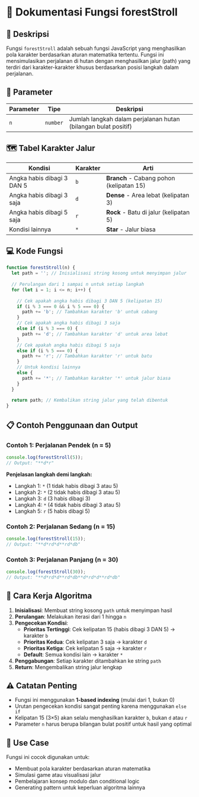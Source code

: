 # 🌲 Dokumentasi Fungsi forestStroll

## 📖 Deskripsi

Fungsi `forestStroll` adalah sebuah fungsi JavaScript yang menghasilkan pola karakter berdasarkan aturan matematika tertentu. Fungsi ini mensimulasikan perjalanan di hutan dengan menghasilkan jalur (path) yang terdiri dari karakter-karakter khusus berdasarkan posisi langkah dalam perjalanan.

## 🔧 Parameter

| Parameter | Tipe | Deskripsi |
|-----------|------|-----------|
| `n` | `number` | Jumlah langkah dalam perjalanan hutan (bilangan bulat positif) |

## 🗺️ Tabel Karakter Jalur

| Kondisi | Karakter | Arti |
|---------|----------|------|
| Angka habis dibagi 3 DAN 5 | `b` | **Branch** - Cabang pohon (kelipatan 15) |
| Angka habis dibagi 3 saja | `d` | **Dense** - Area lebat (kelipatan 3) |
| Angka habis dibagi 5 saja | `r` | **Rock** - Batu di jalur (kelipatan 5) |
| Kondisi lainnya | `*` | **Star** - Jalur biasa |

## 💻 Kode Fungsi

```javascript
function forestStroll(n) {
  let path = ''; // Inisialisasi string kosong untuk menyimpan jalur
  
  // Perulangan dari 1 sampai n untuk setiap langkah
  for (let i = 1; i <= n; i++) {
    
    // Cek apakah angka habis dibagi 3 DAN 5 (kelipatan 15)
    if (i % 3 === 0 && i % 5 === 0) {
      path += 'b'; // Tambahkan karakter 'b' untuk cabang
    } 
    // Cek apakah angka habis dibagi 3 saja
    else if (i % 3 === 0) {
      path += 'd'; // Tambahkan karakter 'd' untuk area lebat
    } 
    // Cek apakah angka habis dibagi 5 saja
    else if (i % 5 === 0) {
      path += 'r'; // Tambahkan karakter 'r' untuk batu
    } 
    // Untuk kondisi lainnya
    else {
      path += '*'; // Tambahkan karakter '*' untuk jalur biasa
    }
  }
  
  return path; // Kembalikan string jalur yang telah dibentuk
}
```

## 📋 Contoh Penggunaan dan Output

### Contoh 1: Perjalanan Pendek (n = 5)
```javascript
console.log(forestStroll(5));
// Output: "**d*r"
```

**Penjelasan langkah demi langkah:**
- Langkah 1: `*` (1 tidak habis dibagi 3 atau 5)
- Langkah 2: `*` (2 tidak habis dibagi 3 atau 5)
- Langkah 3: `d` (3 habis dibagi 3)
- Langkah 4: `*` (4 tidak habis dibagi 3 atau 5)
- Langkah 5: `r` (5 habis dibagi 5)

### Contoh 2: Perjalanan Sedang (n = 15)
```javascript
console.log(forestStroll(15));
// Output: "**d*rd*d**rd*db"
```

### Contoh 3: Perjalanan Panjang (n = 30)
```javascript
console.log(forestStroll(30));
// Output: "**d*rd*d**rd*db**d*rd*d**rd*db"
```

## 🧠 Cara Kerja Algoritma

1. **Inisialisasi**: Membuat string kosong `path` untuk menyimpan hasil
2. **Perulangan**: Melakukan iterasi dari 1 hingga `n`
3. **Pengecekan Kondisi**:
   - **Prioritas Tertinggi**: Cek kelipatan 15 (habis dibagi 3 DAN 5) → karakter `b`
   - **Prioritas Kedua**: Cek kelipatan 3 saja → karakter `d`
   - **Prioritas Ketiga**: Cek kelipatan 5 saja → karakter `r`
   - **Default**: Semua kondisi lain → karakter `*`
4. **Penggabungan**: Setiap karakter ditambahkan ke string `path`
5. **Return**: Mengembalikan string jalur lengkap

## ⚠️ Catatan Penting

- Fungsi ini menggunakan **1-based indexing** (mulai dari 1, bukan 0)
- Urutan pengecekan kondisi sangat penting karena menggunakan `else if`
- Kelipatan 15 (3×5) akan selalu menghasilkan karakter `b`, bukan `d` atau `r`
- Parameter `n` harus berupa bilangan bulat positif untuk hasil yang optimal

## 🎯 Use Case

Fungsi ini cocok digunakan untuk:
- Membuat pola karakter berdasarkan aturan matematika
- Simulasi game atau visualisasi jalur
- Pembelajaran konsep modulo dan conditional logic
- Generating pattern untuk keperluan algoritma lainnya
